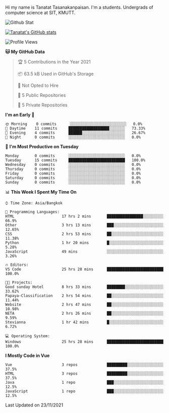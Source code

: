 Hi my name is Tanatat Tasanakanpaisan. I'm a students. Undergrads of computer science at SIT, KMUTT.

![Github Stat](https://github-profile-summary-cards.vercel.app/api/cards/profile-details?username=LilUzii-69&theme=dracula)

[![Tanatat's GitHub stats](https://github-readme-stats.vercel.app/api?username=LilUzii-69&show_icons=true&theme=radical)](https://github.com/anuraghazra/github-readme-stats)

<!--START_SECTION:waka-->
![Profile Views](http://img.shields.io/badge/Profile%20Views-47-blue)

**🐱 My GitHub Data** 

> 🏆 5 Contributions in the Year 2021
 > 
> 📦 63.5 kB Used in GitHub's Storage 
 > 
> 🚫 Not Opted to Hire
 > 
> 📜 5 Public Repositories 
 > 
> 🔑 5 Private Repositories  
 > 
**I'm an Early 🐤** 

```text
🌞 Morning    0 commits      ░░░░░░░░░░░░░░░░░░░░░░░░░   0.0% 
🌆 Daytime    11 commits     ██████████████████░░░░░░░   73.33% 
🌃 Evening    4 commits      ██████░░░░░░░░░░░░░░░░░░░   26.67% 
🌙 Night      0 commits      ░░░░░░░░░░░░░░░░░░░░░░░░░   0.0%

```
📅 **I'm Most Productive on Tuesday** 

```text
Monday       0 commits      ░░░░░░░░░░░░░░░░░░░░░░░░░   0.0% 
Tuesday      15 commits     █████████████████████████   100.0% 
Wednesday    0 commits      ░░░░░░░░░░░░░░░░░░░░░░░░░   0.0% 
Thursday     0 commits      ░░░░░░░░░░░░░░░░░░░░░░░░░   0.0% 
Friday       0 commits      ░░░░░░░░░░░░░░░░░░░░░░░░░   0.0% 
Saturday     0 commits      ░░░░░░░░░░░░░░░░░░░░░░░░░   0.0% 
Sunday       0 commits      ░░░░░░░░░░░░░░░░░░░░░░░░░   0.0%

```


📊 **This Week I Spent My Time On** 

```text
⌚︎ Time Zone: Asia/Bangkok

💬 Programming Languages: 
HTML                     17 hrs 2 mins       ████████████████░░░░░░░░░   66.9% 
Other                    3 hrs 13 mins       ███░░░░░░░░░░░░░░░░░░░░░░   12.65% 
CSS                      2 hrs 53 mins       ██░░░░░░░░░░░░░░░░░░░░░░░   11.38% 
Python                   1 hr 20 mins        █░░░░░░░░░░░░░░░░░░░░░░░░   5.28% 
JavaScript               49 mins             ░░░░░░░░░░░░░░░░░░░░░░░░░   3.26%

🔥 Editors: 
VS Code                  25 hrs 28 mins      █████████████████████████   100.0%

🐱‍💻 Projects: 
Good sunday Hotel        8 hrs 33 mins       ████████░░░░░░░░░░░░░░░░░   33.62% 
Papaya-Classification    2 hrs 54 mins       ██░░░░░░░░░░░░░░░░░░░░░░░   11.44% 
Website                  2 hrs 47 mins       ██░░░░░░░░░░░░░░░░░░░░░░░   10.98% 
NETA                     2 hrs 26 mins       ██░░░░░░░░░░░░░░░░░░░░░░░   9.59% 
Stevianna                1 hr 42 mins        █░░░░░░░░░░░░░░░░░░░░░░░░   6.72%

💻 Operating System: 
Windows                  25 hrs 28 mins      █████████████████████████   100.0%

```

**I Mostly Code in Vue** 

```text
Vue                      3 repos             █████████░░░░░░░░░░░░░░░░   37.5% 
HTML                     3 repos             █████████░░░░░░░░░░░░░░░░   37.5% 
Java                     1 repo              ███░░░░░░░░░░░░░░░░░░░░░░   12.5% 
JavaScript               1 repo              ███░░░░░░░░░░░░░░░░░░░░░░   12.5%

```



 Last Updated on 23/11/2021
<!--END_SECTION:waka-->
